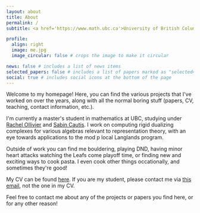 ```yaml
---
layout: about
title: About
permalink: /
subtitle: <a href='https://www.math.ubc.ca'>University of British Columbia</a>

profile:
  align: right
  image: me.jpg
  image_circular: false # crops the image to make it circular

news: false # includes a list of news items
selected_papers: false # includes a list of papers marked as "selected={true}"
social: true # includes social icons at the bottom of the page
---
```


Welcome to my homepage! Here, you can find the various projects that I've worked on over the years, along with all the normal boring stuff (papers, CV, teaching, contact information, etc.).

I'm currently a master's student in mathematics at UBC, studying under <a href='https://personal.math.ubc.ca/~ollivier/'>Rachel Ollivier</a> and <a href='https://personal.math.ubc.ca/~cautis/'>Sabin Cautis</a>. I work on computing rigid dualizing complexes for various algebras relevant to representation theory, with an eye towards applications to the mod p local Langlands program.

Outside of work you can find me bouldering, playing DND, having minor heart attacks watching the Leafs come playoff time, or finding new and exciting ways to cook pasta. I even cook other things occationally, and sometimes they're good!

My CV can be found <a href="/../assets/pdf/cv.pdf" download>here</a>. If you are my student, please contact me via <a href="mailto:justin@math.ubc.ca">this email</a>, not the one in my CV.

Feel free to contact me about any of the projects or papers you find here, or for any other reason!
